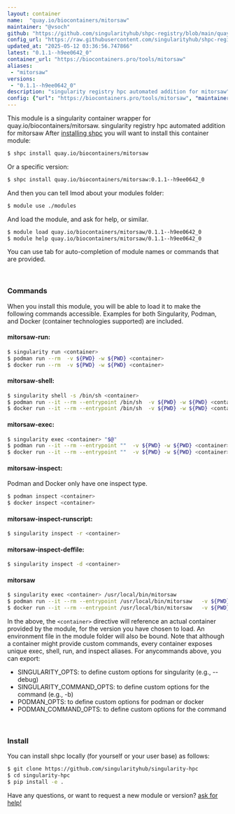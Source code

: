 ```yaml
---
layout: container
name:  "quay.io/biocontainers/mitorsaw"
maintainer: "@vsoch"
github: "https://github.com/singularityhub/shpc-registry/blob/main/quay.io/biocontainers/mitorsaw/container.yaml"
config_url: "https://raw.githubusercontent.com/singularityhub/shpc-registry/main/quay.io/biocontainers/mitorsaw/container.yaml"
updated_at: "2025-05-12 03:36:56.747866"
latest: "0.1.1--h9ee0642_0"
container_url: "https://biocontainers.pro/tools/mitorsaw"
aliases:
 - "mitorsaw"
versions:
 - "0.1.1--h9ee0642_0"
description: "singularity registry hpc automated addition for mitorsaw"
config: {"url": "https://biocontainers.pro/tools/mitorsaw", "maintainer": "@vsoch", "description": "singularity registry hpc automated addition for mitorsaw", "latest": {"0.1.1--h9ee0642_0": "sha256:3bcb9800424bba8aedc1c5ba137dcb127758faa3463f24307aab00d733d8a090"}, "tags": {"0.1.1--h9ee0642_0": "sha256:3bcb9800424bba8aedc1c5ba137dcb127758faa3463f24307aab00d733d8a090"}, "docker": "quay.io/biocontainers/mitorsaw", "aliases": {"mitorsaw": "/usr/local/bin/mitorsaw"}}
---
```


This module is a singularity container wrapper for quay.io/biocontainers/mitorsaw.
singularity registry hpc automated addition for mitorsaw
After [installing shpc](#install) you will want to install this container module:


```bash
$ shpc install quay.io/biocontainers/mitorsaw
```

Or a specific version:

```bash
$ shpc install quay.io/biocontainers/mitorsaw:0.1.1--h9ee0642_0
```

And then you can tell lmod about your modules folder:

```bash
$ module use ./modules
```

And load the module, and ask for help, or similar.

```bash
$ module load quay.io/biocontainers/mitorsaw/0.1.1--h9ee0642_0
$ module help quay.io/biocontainers/mitorsaw/0.1.1--h9ee0642_0
```

You can use tab for auto-completion of module names or commands that are provided.

<br>

### Commands

When you install this module, you will be able to load it to make the following commands accessible.
Examples for both Singularity, Podman, and Docker (container technologies supported) are included.

#### mitorsaw-run:

```bash
$ singularity run <container>
$ podman run --rm  -v ${PWD} -w ${PWD} <container>
$ docker run --rm  -v ${PWD} -w ${PWD} <container>
```

#### mitorsaw-shell:

```bash
$ singularity shell -s /bin/sh <container>
$ podman run --it --rm --entrypoint /bin/sh  -v ${PWD} -w ${PWD} <container>
$ docker run --it --rm --entrypoint /bin/sh  -v ${PWD} -w ${PWD} <container>
```

#### mitorsaw-exec:

```bash
$ singularity exec <container> "$@"
$ podman run --it --rm --entrypoint ""  -v ${PWD} -w ${PWD} <container> "$@"
$ docker run --it --rm --entrypoint ""  -v ${PWD} -w ${PWD} <container> "$@"
```

#### mitorsaw-inspect:

Podman and Docker only have one inspect type.

```bash
$ podman inspect <container>
$ docker inspect <container>
```

#### mitorsaw-inspect-runscript:

```bash
$ singularity inspect -r <container>
```

#### mitorsaw-inspect-deffile:

```bash
$ singularity inspect -d <container>
```


#### mitorsaw

```bash
$ singularity exec <container> /usr/local/bin/mitorsaw
$ podman run --it --rm --entrypoint /usr/local/bin/mitorsaw   -v ${PWD} -w ${PWD} <container> -c " $@"
$ docker run --it --rm --entrypoint /usr/local/bin/mitorsaw   -v ${PWD} -w ${PWD} <container> -c " $@"
```



In the above, the `<container>` directive will reference an actual container provided
by the module, for the version you have chosen to load. An environment file in the
module folder will also be bound. Note that although a container
might provide custom commands, every container exposes unique exec, shell, run, and
inspect aliases. For anycommands above, you can export:

 - SINGULARITY_OPTS: to define custom options for singularity (e.g., --debug)
 - SINGULARITY_COMMAND_OPTS: to define custom options for the command (e.g., -b)
 - PODMAN_OPTS: to define custom options for podman or docker
 - PODMAN_COMMAND_OPTS: to define custom options for the command

<br>

### Install

You can install shpc locally (for yourself or your user base) as follows:

```bash
$ git clone https://github.com/singularityhub/singularity-hpc
$ cd singularity-hpc
$ pip install -e .
```

Have any questions, or want to request a new module or version? [ask for help!](https://github.com/singularityhub/singularity-hpc/issues)